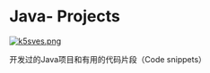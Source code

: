 # Java- Projects

[![k5sves.png](https://s2.ax1x.com/2019/02/25/k5sves.png)](https://imgchr.com/i/k5sves)

开发过的Java项目和有用的代码片段（Code snippets）

